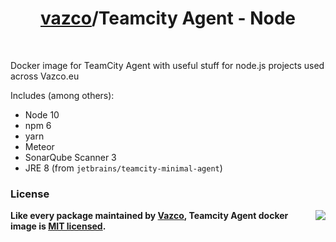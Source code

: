 <h1 align="center">
    <a href="https://github.com/vazco">vazco</a>/Teamcity Agent - Node
</h1>

&nbsp;

Docker image for TeamCity Agent with useful stuff for node.js projects used across Vazco.eu

Includes (among others):

- Node 10
- npm 6
- yarn
- Meteor
- SonarQube Scanner 3
- JRE 8 (from `jetbrains/teamcity-minimal-agent`)

### License

<img src="https://vazco.eu/banner.png" align="right">

**Like every package maintained by [Vazco](https://vazco.eu/), Teamcity Agent docker image is [MIT licensed](https://github.com/vazco/uniforms/blob/master/LICENSE).**

